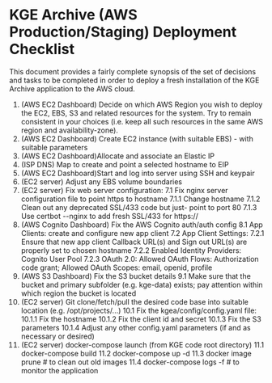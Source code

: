 # KGE Archive (AWS Production/Staging) Deployment Checklist

This document provides a fairly complete synopsis of the set of decisions and tasks to be completed in order to deploy a fresh installation of the KGE Archive application to the AWS cloud.

1. (AWS EC2 Dashboard) Decide on which AWS Region you wish to deploy the EC2, EBS, S3 and related resources for the system. Try to remain consistent in your choices (i.e. keep all such resources in the same AWS region and availability-zone).
2. (AWS EC2 Dashboard) Create EC2 instance (with suitable EBS) - with suitable parameters
3. (AWS EC2 Dashboard)Allocate and associate an Elastic IP
4. (ISP DNS) Map to create and point a selected hostname to EIP
5. (AWS EC2 Dashboard)Start and log into server using SSH and keypair
6. (EC2 server) Adjust any EBS volume boundaries
7. (EC2 server) Fix web server configuration:
    7.1 Fix nginx server configuration file to point https to hostname
        7.1.1 Change hostname
        7.1.2 Clean out any deprecated SSL/433 code but just- point to port 80
        7.1.3  Use certbot --nginx to add fresh SSL/433 for https://
8. (AWS Cognito Dashboard) Fix the AWS Cognito auth/auth config
    8.1 App Clients: create and configure new app client
    7.2 App Client Settings:
       7.2.1 Ensure that new app client Callback URL(s) and Sign out URL(s) are properly set to chosen hostname
       7.2.2 Enabled Identity Providers: Cognito User Pool
       7.2.3 OAuth 2.0: Allowed OAuth Flows: Authorization code grant;  Allowed OAuth Scopes:  email, openid, profile
9. (AWS S3 Dashboard) Fix the S3 bucket details
    9.1 Make sure that the bucket and primary subfolder (e.g. kge-data) exists; pay attention within which region the bucket is located
10. (EC2 server) Git clone/fetch/pull the desired code base into suitable location (e.g. /opt/projects/...)
    10.1 Fix the <KGE root code directory>kgea/config/config.yaml file:
        10.1.1 Fix the hostname
        10.1.2 Fix the client id and secret
        10.1.3 Fix the S3 parameters
        10.1.4 Adjust any other config.yaml parameters (if and as necessary or desired)
11. (EC2 server) docker-compose launch (from KGE code root directory)
    11.1 docker-compose build
    11.2 docker-compose up -d
    11.3 docker image prune  # to clean out old images
    11.4 docker-compose logs -f  # to monitor the application